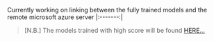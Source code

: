 
Currently working on linking between the fully trained models and the remote microsoft azure server
|:-------:|
 


> [N.B.]
The models trained with high score will be found [HERE...](https://drive.google.com/drive/folders/1-ygaZ_p9w6zaEk_Ek8tgZMaoYYmoleVT) </br>

